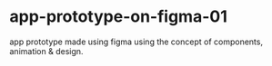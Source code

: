 # app-prototype-on-figma-01
app prototype made using figma using the concept of components, animation  &amp; design.
